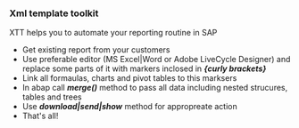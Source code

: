### Xml template toolkit

XTT helps you to automate your reporting routine in SAP

- Get existing report from your customers
- Use preferable editor (MS Excel|Word or Adobe LiveCycle Designer) and replace some parts of it with markers inclosed in _**{curly brackets}**_
- Link all formaulas, charts and pivot tables to this marksers
- In abap call _**merge()**_ method to pass all data including nested strucures, tables and trees
- Use _**download|send|show**_ method for appropreate action
- That's all!
